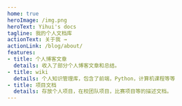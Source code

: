 ```yaml
---
home: true
heroImage: /img.png
heroText: Yihui's docs
tagline: 我的个人文档库
actionText: 关于我 →
actionLink: /blog/about/
features:
- title: 个人博客文章
  details: 收入了部分个人博客文章和总结。
- title: wiki
  details: 个人知识管理库，包含了前端，Python，计算机课程等等
- title: 项目文档
  details: 存放个人项目，在校团队项目，比赛项目等的描述文档。
---
```

